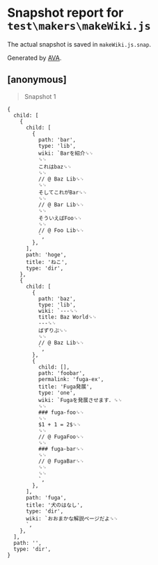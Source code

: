 # Snapshot report for `test\makers\makeWiki.js`

The actual snapshot is saved in `makeWiki.js.snap`.

Generated by [AVA](https://ava.li).

## [anonymous]

> Snapshot 1

    {
      child: [
        {
          child: [
            {
              path: 'bar',
              type: 'lib',
              wiki: `Barを紹介␍␊
              ␍␊
              これはbaz␍␊
              ␍␊
              // @ Baz Lib␍␊
              ␍␊
              そしてこれがBar␍␊
              ␍␊
              // @ Bar Lib␍␊
              ␍␊
              そういえばFoo␍␊
              ␍␊
              // @ Foo Lib␍␊
              `,
            },
          ],
          path: 'hoge',
          title: 'ねこ',
          type: 'dir',
        },
        {
          child: [
            {
              path: 'baz',
              type: 'lib',
              wiki: `---␍␊
              title: Baz World␍␊
              ---␍␊
              ばずりぶ␍␊
              ␍␊
              // @ Baz Lib␍␊
              `,
            },
            {
              child: [],
              path: 'foobar',
              permalink: 'fuga-ex',
              title: 'Fuga発展',
              type: 'one',
              wiki: `Fugaを発展させます．␍␊
              ␍␊
              ### fuga-foo␍␊
              ␍␊
              $1 + 1 = 2$␍␊
              ␍␊
              // @ FugaFoo␍␊
              ␍␊
              ### fuga-bar␍␊
              ␍␊
              // @ FugaBar␍␊
              ␍␊
              ␍␊
              `,
            },
          ],
          path: 'fuga',
          title: '犬のはなし',
          type: 'dir',
          wiki: `おおまかな解説ページだよ␍␊
          `,
        },
      ],
      path: '',
      type: 'dir',
    }
